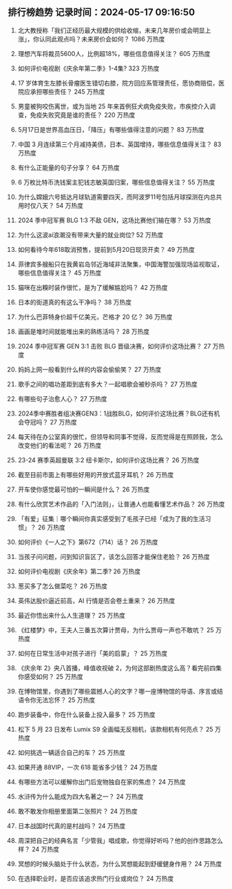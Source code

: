 
## 排行榜趋势 记录时间：2024-05-17 09:16:50
  
  1. 北大教授称「我们正经历最大规模的供给收缩，未来几年房价或会明显上涨」，你认同此观点吗？未来房价会如何？ 1086 万热度
    
  2. 理想汽车将裁员5600人，比例超18%，哪些信息值得关注？ 605 万热度
    
  3. 如何评价电视剧《庆余年第二季》1-4集? 323 万热度
    
  4. 17 岁体育生左膝长骨瘤医生错切右膝，院方回应系管理责任，愿协商赔偿，医院应承担哪些责任？ 245 万热度
    
  5. 男童被狗咬伤离世，或为当地 25 年来首例狂犬病免疫失败，市疾控介入调查，免疫失败究竟是谁的责任？ 220 万热度
    
  6. 5月17日是世界高血压日，「降压」有哪些值得注意的问题？ 83 万热度
    
  7. 中国 3 月连续第三个月减持美债，日本、英国增持，哪些信息值得关注？ 83 万热度
    
  8. 有什么正能量的句子分享？ 64 万热度
    
  9. 6 万枚比特币洗钱案主犯钱志敏英国归案，哪些信息值得关注？ 55 万热度
    
  10. 为什么嫦娥六号抵达月球轨道需要四天，而阿波罗11号包括月球探测在内总共用时仅八天？ 54 万热度
    
  11. 2024 季中冠军赛 BLG 1:3 不敌 GEN，这场比赛他们输在哪？ 53 万热度
    
  12. 为什么这波ai浪潮没有带来大量的就业岗位? 52 万热度
    
  13. 如何看待今年618取消预售，提前到5月20日现货开卖？ 49 万热度
    
  14. 菲律宾多艘船只在我黄岩岛邻近海域非法聚集，中国海警加强现场监视取证，哪些信息值得关注？ 45 万热度
    
  15. 猫咪在出糗时装作很忙，是为了缓解尴尬吗？ 42 万热度
    
  16. 日本的街道真的有这么干净吗？ 38 万热度
    
  17. 为什么巴菲特身价超千亿美元，芒格才 20 亿？ 36 万热度
    
  18. 画画是堆时间就能堆出来的熟练活吗？ 28 万热度
    
  19. 2024 季中冠军赛 GEN 3:1 击败 BLG 晋级决赛，如何评价这场比赛？ 27 万热度
    
  20. 妈妈上网一般看到什么样的内容会偷偷笑？ 27 万热度
    
  21. 歌手之间的唱功差距到底有多大？一起唱歌会被秒杀吗？ 27 万热度
    
  22. 有哪些句子治愈人心？ 27 万热度
    
  23. 2024季中赛胜者组决赛GEN3：1战胜BLG，如何评价这场比赛？BLG还有机会夺冠吗？ 27 万热度
    
  24. 每天待在办公室真的很忙，但领导和同事不觉得，反而觉得是在照顾我，怎么改变他们的看法呢？ 26 万热度
    
  25. 23-24 赛季英超曼联 3:2 纽卡斯尔，如何评价这场比赛？ 26 万热度
    
  26. 截至目前市面上有哪些好用的开放式蓝牙耳机？ 26 万热度
    
  27. 开车使你感觉最可怕的一瞬间是什么？ 26 万热度
    
  28. 有什么欣赏艺术作品的「入门法则」，让普通人也能看懂艺术作品？ 26 万热度
    
  29. 「有爱」征集｜哪个瞬间你真实感受到了毛孩子已经「成为了我的生活习惯」？ 26 万热度
    
  30. 如何评价《一人之下》第672（714）话？ 26 万热度
    
  31. 当孩子问问题，问到知识盲区了，该怎么回答才能保住老脸？ 26 万热度
    
  32. 如何评价电视剧《庆余年》第二季? 26 万热度
    
  33. 葱买多了怎么做菜吃？ 26 万热度
    
  34. 英伟达股价逼近前高，AI 行情是否会卷土重来？ 26 万热度
    
  35. 最近你悟出来什么人生道理？ 25 万热度
    
  36. 《红楼梦》中，王夫人三番五次算计贾母，为什么贾母一声也不敢吭？ 25 万热度
    
  37. 如何在日常生活中对孩子进行「美的启蒙」？ 25 万热度
    
  38. 《庆余年 2》央八首播，峰值收视破 2，为何这部剧热度这么高？看完前四集你感受如何？ 25 万热度
    
  39. 在博物馆里，你遇到了哪些震撼人心的文字？哪一座博物馆的导语、序言或结语令你无法忘怀？ 25 万热度
    
  40. 跑步装备中，你在什么装备上投入最多？ 25 万热度
    
  41. 松下 5 月 23 日发布 Lumix S9 全画幅无反相机，该款相机有何亮点？ 25 万热度
    
  42. 如何挑选一辆适合自己的车？ 25 万热度
    
  43. 如果开通 88VIP，一次 618 能省多少钱？ 24 万热度
    
  44. 有哪些方法可以缓解你出门后宠物独自在家的焦虑？ 24 万热度
    
  45. 水浒传为什么能成为四大名著之一？ 24 万热度
    
  46. 敢不敢发你相册里面第二张照片？ 24 万热度
    
  47. 日本战国时代真的是村战吗？ 24 万热度
    
  48. 周深把自己的经典名言「少管我」唱成歌，你觉得好听吗？他的创作思路怎么样？ 24 万热度
    
  49. 冥想的时候头脑处于什么状态，为什么冥想能起到舒缓健身作用？ 24 万热度
    
  50. 在选择职业时，是否应该追求热门行业或岗位？ 24 万热度
    